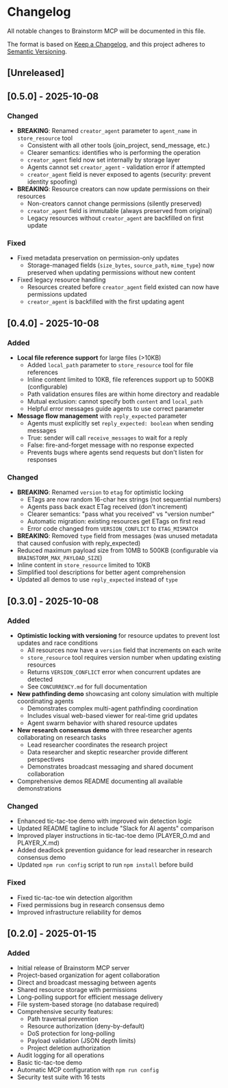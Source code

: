 # Changelog

All notable changes to Brainstorm MCP will be documented in this file.

The format is based on [Keep a Changelog](https://keepachangelog.com/en/1.0.0/),
and this project adheres to [Semantic Versioning](https://semver.org/spec/v2.0.0.html).

## [Unreleased]

## [0.5.0] - 2025-10-08

### Changed
- **BREAKING**: Renamed `creator_agent` parameter to `agent_name` in `store_resource` tool
  - Consistent with all other tools (join_project, send_message, etc.)
  - Clearer semantics: identifies who is performing the operation
  - `creator_agent` field now set internally by storage layer
  - Agents cannot set `creator_agent` - validation error if attempted
  - `creator_agent` field is never exposed to agents (security: prevent identity spoofing)
- **BREAKING**: Resource creators can now update permissions on their resources
  - Non-creators cannot change permissions (silently preserved)
  - `creator_agent` field is immutable (always preserved from original)
  - Legacy resources without `creator_agent` are backfilled on first update

### Fixed
- Fixed metadata preservation on permission-only updates
  - Storage-managed fields (`size_bytes`, `source_path`, `mime_type`) now preserved when updating permissions without new content
- Fixed legacy resource handling
  - Resources created before `creator_agent` field existed can now have permissions updated
  - `creator_agent` is backfilled with the first updating agent

## [0.4.0] - 2025-10-08

### Added
- **Local file reference support** for large files (>10KB)
  - Added `local_path` parameter to `store_resource` tool for file references
  - Inline content limited to 10KB, file references support up to 500KB (configurable)
  - Path validation ensures files are within home directory and readable
  - Mutual exclusion: cannot specify both `content` and `local_path`
  - Helpful error messages guide agents to use correct parameter
- **Message flow management** with `reply_expected` parameter
  - Agents must explicitly set `reply_expected: boolean` when sending messages
  - True: sender will call `receive_messages` to wait for a reply
  - False: fire-and-forget message with no response expected
  - Prevents bugs where agents send requests but don't listen for responses

### Changed
- **BREAKING**: Renamed `version` to `etag` for optimistic locking
  - ETags are now random 16-char hex strings (not sequential numbers)
  - Agents pass back exact ETag received (don't increment)
  - Clearer semantics: "pass what you received" vs "version number"
  - Automatic migration: existing resources get ETags on first read
  - Error code changed from `VERSION_CONFLICT` to `ETAG_MISMATCH`
- **BREAKING**: Removed `type` field from messages (was unused metadata that caused confusion with reply_expected)
- Reduced maximum payload size from 10MB to 500KB (configurable via `BRAINSTORM_MAX_PAYLOAD_SIZE`)
- Inline content in `store_resource` limited to 10KB
- Simplified tool descriptions for better agent comprehension
- Updated all demos to use `reply_expected` instead of `type`

## [0.3.0] - 2025-10-08

### Added
- **Optimistic locking with versioning** for resource updates to prevent lost updates and race conditions
  - All resources now have a `version` field that increments on each write
  - `store_resource` tool requires version number when updating existing resources
  - Returns `VERSION_CONFLICT` error when concurrent updates are detected
  - See `CONCURRENCY.md` for full documentation
- **New pathfinding demo** showcasing ant colony simulation with multiple coordinating agents
  - Demonstrates complex multi-agent pathfinding coordination
  - Includes visual web-based viewer for real-time grid updates
  - Agent swarm behavior with shared resource updates
- **New research consensus demo** with three researcher agents collaborating on research tasks
  - Lead researcher coordinates the research project
  - Data researcher and skeptic researcher provide different perspectives
  - Demonstrates broadcast messaging and shared document collaboration
- Comprehensive demos README documenting all available demonstrations

### Changed
- Enhanced tic-tac-toe demo with improved win detection logic
- Updated README tagline to include "Slack for AI agents" comparison
- Improved player instructions in tic-tac-toe demo (PLAYER_O.md and PLAYER_X.md)
- Added deadlock prevention guidance for lead researcher in research consensus demo
- Updated `npm run config` script to run `npm install` before build

### Fixed
- Fixed tic-tac-toe win detection algorithm
- Fixed permissions bug in research consensus demo
- Improved infrastructure reliability for demos

## [0.2.0] - 2025-01-15

### Added
- Initial release of Brainstorm MCP server
- Project-based organization for agent collaboration
- Direct and broadcast messaging between agents
- Shared resource storage with permissions
- Long-polling support for efficient message delivery
- File system-based storage (no database required)
- Comprehensive security features:
  - Path traversal prevention
  - Resource authorization (deny-by-default)
  - DoS protection for long-polling
  - Payload validation (JSON depth limits)
  - Project deletion authorization
- Audit logging for all operations
- Basic tic-tac-toe demo
- Automatic MCP configuration with `npm run config`
- Security test suite with 16 tests
